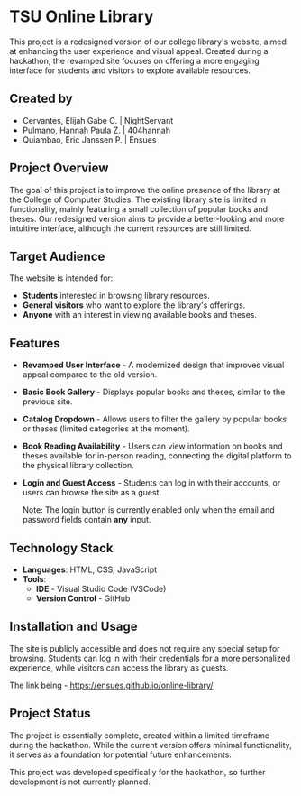 
# TSU Online Library

This project is a redesigned version of our college library's website, aimed at enhancing the user experience and visual appeal. Created during a hackathon, the revamped site focuses on offering a more engaging interface for students and visitors to explore available resources.

## Created by
- Cervantes, Elijah Gabe C. | NightServant
- Pulmano, Hannah Paula Z. | 404hannah
- Quiambao, Eric Janssen P. | Ensues


## Project Overview

The goal of this project is to improve the online presence of the library at the College of Computer Studies. The existing library site is limited in functionality, mainly featuring a small collection of popular books and theses. Our redesigned version aims to provide a better-looking and more intuitive interface, although the current resources are still limited.

## Target Audience

The website is intended for:
- **Students** interested in browsing library resources.
- **General visitors** who want to explore the library's offerings.
- **Anyone** with an interest in viewing available books and theses.

## Features

- **Revamped User Interface** - A modernized design that improves visual appeal compared to the old version.
- **Basic Book Gallery** - Displays popular books and theses, similar to the previous site.
- **Catalog Dropdown** - Allows users to filter the gallery by popular books or theses (limited categories at the moment).
- **Book Reading Availability** - Users can view information on books and theses available for in-person reading, connecting the digital platform to the physical library collection.
- **Login and Guest Access** - Students can log in with their accounts, or users can browse the site as a guest.

    Note: The login button is currently enabled only when the email and password fields contain **any** input.

## Technology Stack
- **Languages**: HTML, CSS, JavaScript
- **Tools**:
  - **IDE** - Visual Studio Code (VSCode)
  - **Version Control** - GitHub

## Installation and Usage

The site is publicly accessible and does not require any special setup for browsing. Students can log in with their credentials for a more personalized experience, while visitors can access the library as guests.

The link being - https://ensues.github.io/online-library/

## Project Status

The project is essentially complete, created within a limited timeframe during the hackathon. While the current version offers minimal functionality, it serves as a foundation for potential future enhancements.

This project was developed specifically for the hackathon, so further development is not currently planned.
